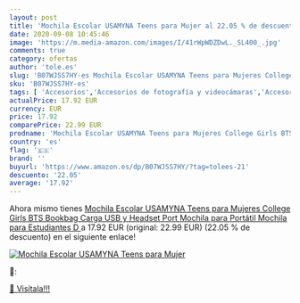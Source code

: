 ```yaml
---
layout: post
title: 'Mochila Escolar USAMYNA Teens para Mujer al 22.05 % de descuento'
date: 2020-09-08 10:45:46
image: 'https://m.media-amazon.com/images/I/41rWpWDZDwL._SL400_.jpg'
comments: true
category: ofertas
author: 'tole.es'
slug: 'B07WJSS7HY-es Mochila Escolar USAMYNA Teens para Mujeres College Girls...'
sku: 'B07WJSS7HY-es'
tags: [ 'Accesorios','Accesorios de fotografía y videocámaras','Accesorios para portátiles y netbooks','Bolsas y fundas para cámaras compactas','Bolsas y fundas para cámaras digitales','Bolsas y fundas para cámaras,  videocámaras y prismáticos','Bolsas y fundas para portátiles y netbooks','Electrónica','Fotografía y videocámaras','Informática','Mochilas para portátiles y netbooks','escolar','mochila', ]
actualPrice: 17.92 EUR
currency: EUR
price: 17.92
comparePrice: 22.99 EUR
prodname: 'Mochila Escolar USAMYNA Teens para Mujeres College Girls BTS Bookbag Carga USB y Headset Port Mochila para Portátil Mochila para Estudiantes  D '
country: 'es'
flag: '🇪🇸'
brand: ''
buyurl: 'https://www.amazon.es/dp/B07WJSS7HY/?tag=tolees-21'
descuento: '22.05'
average: '17.92'
---
```


Ahora mismo tienes [Mochila Escolar USAMYNA Teens para Mujeres College Girls BTS Bookbag Carga USB y Headset Port Mochila para Portátil Mochila para Estudiantes  D ](https://www.amazon.es/dp/B07WJSS7HY/?tag=tolees-21) a 17.92 EUR (original: 22.99 EUR) (22.05 %  de descuento) en el siguiente enlace!

[![Mochila Escolar USAMYNA Teens para Mujer](https://m.media-amazon.com/images/I/41rWpWDZDwL._SL400_.jpg)](https://www.amazon.es/dp/B07WJSS7HY/?tag=tolees-21)

🔎:


[🛒 Visítala!!!](https://www.amazon.es/dp/B07WJSS7HY/?tag=tolees-21)
